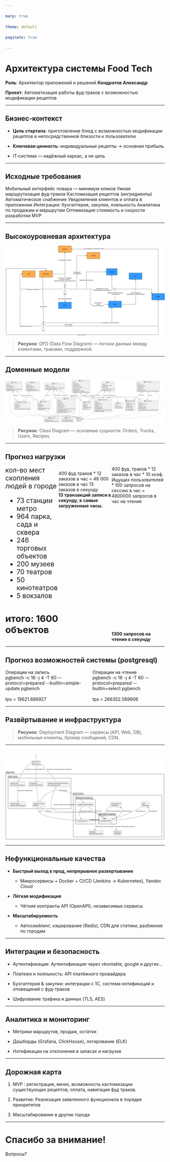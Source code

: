 ```yaml
---

marp: true

theme: default

paginate: true

---
```




# Архитектура системы Food Tech



**Роль**: Архитектор приложений и решений **Кондратов Александр**

**Проект**: Автоматизация работы фуд‑траков с возможностью модификации рецептов



---



## Бизнес‑контекст



- **Цель стартапа**: приготовление блюд с возможностью модификации рецептов в непосредственной близости к пользователю

- **Ключевая ценность**: индивидуальные рецепты → основная прибыль

- IT‑система — надёжный каркас, а не цель



---



## Исходные требования


Мобильный интерфейс повара — минимум кликов
Умная маршрутизация фуд‑траков
Кастомизация рецептов (ингредиенты)
Автоматическое снабжение
Уведомления клиентов и оплата в приложении
Интеграции: бухгалтерия, закупки, лояльность
Аналитика по продажам и маршрутам
Оптимизация стоимость и скорости разработки MVP

---
## Высокоуровневая архитектура



![50%](../dfd/dfd.drawio.svg)



> **Рисунок**: DFD (Data Flow Diagram) — потоки данных между клиентами, траками, поддержкой.



---



## Доменные модели



![Class Diagram left contain](../classDiagram.svg)



> **Рисунок**: Class Diagram — основные сущности: Orders, Trucks, Users, Recipes.



---


## Прогноз нагрузки

 <div style="display: grid; grid-template-columns: repeat(3, 1fr);">
   <div style="font-size: 21px; display: flex; flex-direction:column; justify-content: space-between">
кол-во мест скопления людей в городе

- 73 станции метро
- 964 парка, сада и сквера
- 246 торговых объектов
- 200 музеев
- 70 театров
- 50 кинотеатров
- 5 вокзалов

<b style="font-size: 29px;">

итого: 1600 объектов
</b>
</div>

<div style="display: flex; flex-direction:column; justify-content: space-between">

400 фуд траков * 12 заказов в час = 48 000 заказов в час
13 заказов в секунду
</br>
<b>13 транзакций записи в секунду, в самые загруженные часы.</b>

</div>
<div  style="display: flex; flex-direction:column; justify-content: space-between">
400 фуд. траков * 12 заказов в час * 10 коэф. Ищущих пользователей * 100 запросов на сессию в час  = 4800000 запросов в час на чтение
</br>
<b>1300 запросов на чтение в секунду</b>
</div>
</div>

---
## Прогноз возможностей системы (postgresql)
<div style="display: flex; justify-content: space-between; gap: 20px">
<div>
Операции на запись
</br>
pgbench -c 16 -j 4 -T 60 --protocol=prepared --builtin=simple-update pgbench
</br>
</br>
tps = 19621.686927
</div>

<div>
Операции на чтение
</br>
pgbench -c 16 -j 4 -T 60 --protocol=prepared --builtin=select pgbench
</br>
</br>
tps = 266352.589906
</div>
</div>

---

## Развёртывание и инфраструктура






> **Рисунок**: Deployment Diagram — сервисы (API, Web, DB), мобильные клиенты, брокер сообщений, CDN.

---

##

![Deployment bg top contain](../deploy.svg)

---

## Нефункциональные качества



- **Быстрый выход в прод, непрерывное развертывание**

  - Микросервисы + Docker + CI/CD (Jenkins → Kubernetes), Yandex Cloud

- **Лёгкая модификация**

  - Чёткие контракты API (OpenAPI), независимые сервисы

- **Масштабируемость**

  - Автоскейлинг, кэширование (Redis), CDN для статики, разбиение по городам



---



## Интеграции и безопасность


- Аутентификация: Аутентификация через vkontakte, google и других...

- Платежи и лояльность: API платёжного провайдера

- Бухгалтерия & закупки: интеграции с 1C, система нотификаций и оповещений с фуд-траков

- Шифрование трафика и данных (TLS, AES)



---



## Аналитика и мониторинг



- Метрики маршрутов, продаж, остатки

- Дашборды (Grafana, ClickHouse), логирование (ELK)

- Нотификации на отклонения в запасах и нагрузке



---



## Дорожная карта



1. MVP : регистрация, меню, возможность кастомизации существующих рецептов, оплата, навигация фуд траков.

2. Развитие: Реализация заявленного функционала в порядке приоритетов

3. Масштабирование в другие города



---



# Спасибо за внимание!



Вопросы?
